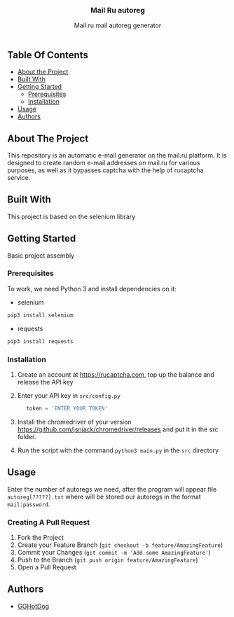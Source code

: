 <br/>
<p align="center">
  <h3 align="center">Mail Ru autoreg</h3>

  <p align="center">
    Mail.ru mail autoreg generator
    <br/>
    <br/>
  </p>
</p>



## Table Of Contents

* [About the Project](#about-the-project)
* [Built With](#built-with)
* [Getting Started](#getting-started)
  * [Prerequisites](#prerequisites)
  * [Installation](#installation)
* [Usage](#usage)
* [Authors](#authors)

## About The Project

This repository is an automatic e-mail generator on the mail.ru platform. It is designed to create random e-mail addresses on mail.ru for various purposes, as well as it bypasses captcha with the help of rucaptcha service.

## Built With

This project is based on the selenium library 

## Getting Started

Basic project assembly

### Prerequisites

To work, we need Python 3 and install dependencies on it:

* selenium

```sh
pip3 install selenium
```
* requests
```sh
pip3 install requests
```

### Installation

1. Create an account at https://rucaptcha.com, top up the balance and release the API key

2. Enter your API key in `src/config.py`
```python
      token = 'ENTER YOUR TOKEN'
```

3. Install the chromedriver of your version https://github.com/jsnjack/chromedriver/releases and put it in the src folder.

4. Run the script with the command ```python3 main.py``` in the ```src``` directory


## Usage

Enter the number of autoregs we need, after the program will appear file ```autoreg[?????].txt```  where will be stored our autoregs in the format ``mail:password``.




### Creating A Pull Request

1. Fork the Project
2. Create your Feature Branch (`git checkout -b feature/AmazingFeature`)
3. Commit your Changes (`git commit -m 'Add some AmazingFeature'`)
4. Push to the Branch (`git push origin feature/AmazingFeature`)
5. Open a Pull Request

## Authors

* [GGHotDog](https://github.com/GGHotDog)
